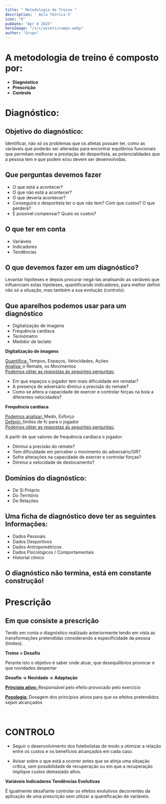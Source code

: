```yaml
---
title: " Metodologia de Treino " 
description: ' Aula Teórica 5' 
icon: "6" 
pubDate: "Apr 8 2025" 
heroImage: "/src/assets/campo.webp" 
author: "Grupo" 
---
```


# A metodologia de treino é composto por: 

* **Diagnóstico**  
* **Prescrição**  
* **Controlo** 

# Diagnóstico: 

## Objetivo do diagnóstico: 

Identificar, não só os problemas que os atletas possam ter, como as variáveis que poderão ser alteradas para encontrar equilíbrios funcionais que permitam melhorar a prestação do desportista, as potencialidades que a pessoa tem e que podem e/ou devem ser desenvolvidas. 

## Que perguntas devemos fazer 

* O que está a acontecer?  
* O que não está a acontecer?  
* O que deveria acontecer?  
* Conseguirá o desportista ter o que não tem? Com que custos? O que perderá?  
* É possível compensar? Quais os custos? 

## O que ter em conta 

* Variáveis  
* Indicadores  
* Tendências 


## O que devemos fazer em um diagnóstico? 

Levantar hipóteses e depois procurar negá-las analisando as variáveis que influenciam estas hipóteses, quantificando indicadores, para melhor definir não só a situação, mas também a sua evolução (controlo). 


## Que aparelhos podemos usar para um diagnóstico 

* Digitalização de imagens  
* Frequência cardíaca  
* Termómetro  
* Medidor de lactato 


**Digitalização de imagens** 

<ins> Quantifica: </ins> Tempos, Espaços, Velocidades, Ações  
<ins> Analisa: </ins> o Remate, os Movimentos  
<ins> Podemos obter as respostas às seguintes perguntas: </ins> 

* Em que espaços o jogador tem mais dificuldade em rematar?  
* A presença de adversário diminui a precisão do remate?  
* Como se altera a capacidade de exercer e controlar forças na bola a diferentes velocidades? 


**Frequência cardíaca** 

<ins> Podemos analisar: </ins> Medo, Esforço  
<ins> Defenir: </ins> limites de fc para o jogador  
<ins> Podemos obter as respostas às seguintes perguntas: </ins> 

A partir de que valores de frequência cardíaca o jogador: 

* Diminui a precisão do remate?  
* Tem dificuldade em perceber o movimento do adversário/GR?  
* Sofre alterações na capacidade de exercer e controlar forças?  
* Diminui a velocidade de deslocamento? 

## Domínios do diagnóstico: 

* De Si Próprio  
* Do Território  
* De Relações 

## Uma ficha de diagnóstico deve ter as seguintes Informações: 

* Dados Pessoais  
* Dados Desportivos  
* Dados Antropométricos  
* Dados Psicológicos / Comportamentais  
* Historial clínico  

## O diagnóstico não termina, está em constante construção! 


# Prescrição  
## Em que consiste a prescrição  
Tendo em conta o diagnóstico realizado anteriormente tendo em vista as transformações pretendidas considerando a especificidade da pessoa (limites). 

**Treino = Desafio** 

Perante isto o objetivo é saber onde atuar, que desequilíbrios provocar e que novidades despertar 

**Desafio → Novidade → Adaptação** 

<ins> **Princípio ativo:** </ins> Responsável pelo efeito provocado pelo exercício 

<ins> **Posologia:**</ins> Dosagem dos princípios ativos para que os efeitos pretendidos sejam alcançados 

<br> 

# CONTROLO  

* Seguir o desenvolvimento dos futebolistas de modo a otimizar a relação entre os custos e os benefícios alcançados em cada caso. 

* Avisar sobre o que está a ocorrer antes que se atinja uma situação crítica, sem possibilidade de recuperação ou em que a recuperação implique custos demasiado altos. 


**Variáveis Indicadores Tendências Evolutivas** 

É igualmente desafiante controlar os efeitos evolutivos decorrentes da aplicação de uma prescrição sem utilizar a quantificação de variáveis. 